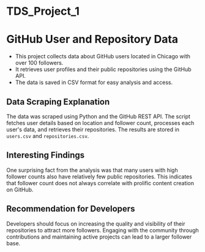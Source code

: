 # TDS_Project_1
# GitHub User and Repository Data

- This project collects data about GitHub users located in Chicago with over 100 followers.
- It retrieves user profiles and their public repositories using the GitHub API.
- The data is saved in CSV format for easy analysis and access.

## Data Scraping Explanation

The data was scraped using Python and the GitHub REST API. The script fetches user details based on location and follower count, processes each user's data, and retrieves their repositories. The results are stored in `users.csv` and `repositories.csv`.

## Interesting Findings

One surprising fact from the analysis was that many users with high follower counts also have relatively few public repositories. This indicates that follower count does not always correlate with prolific content creation on GitHub.

## Recommendation for Developers

Developers should focus on increasing the quality and visibility of their repositories to attract more followers. Engaging with the community through contributions and maintaining active projects can lead to a larger follower base.

